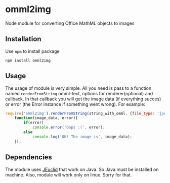omml2img
========

Node module for converting Office MathML objects to images

Installation
--------
Use `npm` to install package

    npm install omml2img
Usage
--------
The usage of module is very simple. All you need is pass to a function named `renderFromString` omml-text, options for renderer(optional) and callback. In that callback you will get the image data (if everything succes) or error (the Error instance if something went wrong). For example:
```javascript
require('omml2img').renderFromString(string_with_omml, {file_type: 'jpeg', encoding: 'base64' },
    function(image_data, error){
        if(error)
            console.error('Oops :(', error);
        else
            console.log('OK! The image is', image_data);
    });
```
    
Dependencies
--------
The module uses [JEuclid][1] that work on Java. So Java must be installed on machine. Also, module will work only on linux. Sorry for that.

[1]:['http://jeuclid.sourceforge.net/']